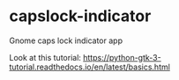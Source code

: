 # capslock-indicator
Gnome caps lock indicator app

Look at this tutorial: https://python-gtk-3-tutorial.readthedocs.io/en/latest/basics.html
